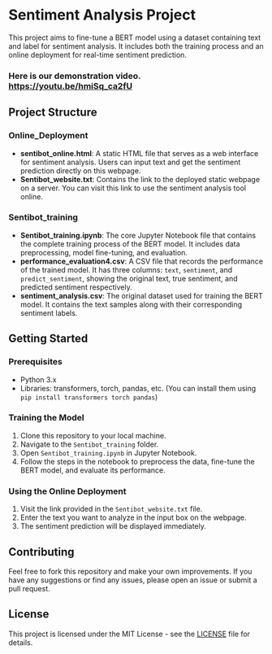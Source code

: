 # Sentiment Analysis Project

This project aims to fine-tune a BERT model using a dataset containing text and label for sentiment analysis. It includes both the training process and an online deployment for real-time sentiment prediction.

### Here is our demonstration video. https://youtu.be/hmiSq_ca2fU

## Project Structure

### Online_Deployment

- **sentibot_online.html**: A static HTML file that serves as a web interface for sentiment analysis. Users can input text and get the sentiment prediction directly on this webpage.
- **Sentibot_website.txt**: Contains the link to the deployed static webpage on a server. You can visit this link to use the sentiment analysis tool online.

### Sentibot_training

- **Sentibot_training.ipynb**: The core Jupyter Notebook file that contains the complete training process of the BERT model. It includes data preprocessing, model fine-tuning, and evaluation.
- **performance_evaluation4.csv**: A CSV file that records the performance of the trained model. It has three columns: `text`, `sentiment`, and `predict_sentiment`, showing the original text, true sentiment, and predicted sentiment respectively.
- **sentiment_analysis.csv**: The original dataset used for training the BERT model. It contains the text samples along with their corresponding sentiment labels.

## Getting Started

### Prerequisites

- Python 3.x
- Libraries: transformers, torch, pandas, etc. (You can install them using `pip install transformers torch pandas`)

### Training the Model

1. Clone this repository to your local machine.
2. Navigate to the `Sentibot_training` folder.
3. Open `Sentibot_training.ipynb` in Jupyter Notebook.
4. Follow the steps in the notebook to preprocess the data, fine-tune the BERT model, and evaluate its performance.

### Using the Online Deployment

1. Visit the link provided in the `Sentibot_website.txt` file.
2. Enter the text you want to analyze in the input box on the webpage.
3. The sentiment prediction will be displayed immediately.

## Contributing

Feel free to fork this repository and make your own improvements. If you have any suggestions or find any issues, please open an issue or submit a pull request.

## License

This project is licensed under the MIT License - see the [LICENSE](LICENSE) file for details.
